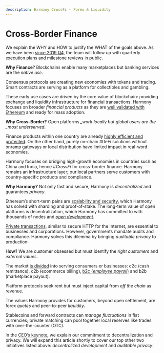 ```yaml
---
description: Harmony CrossFi — Forex & Liquidity
---
```


# Cross-Border Finance

We explain the WHY and HOW to justify the WHAT of the goals above. As we have been [since 2019 Q4](https://harmony.one/201912-milestones), the team will follow up with quarterly execution plans and milestone reviews in public.

**Why Finance**? Blockchains enable many marketplaces but banking services are the _native use_.

Consensus protocols are creating new economies with tokens and trading. Smart contracts are serving as a platform for collectibles and gambling.

These early use cases are driven by the core value of blockchain: providing exchange and liquidity infrastructure for financial transactions. Harmony focuses on broader _financial products_ as they are [well validated with Ethereum](https://harmony.one/defi-data) and ready for mass adoption.

**Why Cross-Border?** Open platforms _\_work locally but global users are the \_most underserved_.

Finance products within one country are already [highly efficient and protected](https://www.saveonsend.com/blog/money-transfer-china/). On the other hand, purely on-chain \#DeFi solutions without onramp gateways or local distribution have limited impact in real-word economies.

Harmony focuses on bridging high-growth economies in countries such as China and India, hence \#_CrossFi_ for cross-border finance. Harmony remains an infrastructure layer; our local partners serve customers with country-specific products and compliance.

**Why Harmony?** Not only fast and secure, Harmony is _decentralized_ and guarantees _privacy_.

Ethereum’s short-term pains are [scalability and security](https://harmony.one/keynote), which Harmony has solved with sharding and proof-of-stake. The long-term value of open platforms is decentralization, which Harmony has committed to with thousands of nodes and [_open development_](https://medium.com/polkadot-network/polkadot-2019-year-in-review-8c852ef42668).

[Private transactions](https://blog.coinbase.com/what-will-happen-to-cryptocurrency-in-the-2020s-d93746744a8f), similar to secure HTTP for the Internet, are essential to businesses and corporations. However, governments mandate audits and compliance. Harmony solves this dilemma by bringing _auditable privacy_ to production.

**How?** We are customer obsessed but must identify the _right customers_ and _external values_.

The market [is divided](https://medium.com/proofofcapital/remittance-market-primer-and-landscape-3213c2c81771) into serving consumers or businesses: c2c \(cash remittance\), c2b \(ecommerce billing\), [b2c \(_employee payroll_\)](http://blog.eladgil.com/2020/01/products-i-wish-existed-2020-edition.html) and b2b \(marketplace payout\).

Platform protocols seek rent but must inject capital from _off the chain_ as revenue.

The values Harmony provides for customers, beyond open settlement, are forex _quotes_ and peer-to-peer _liquidity_**.**

Stablecoins and forward contracts can _manage fluctuations_ in fiat currencies; private matching can pool together local reserves like trades with over-the-counter \(OTC\).

In the [CEO’s keynote](https://harmony.one/keynote), we explain our commitment to decentralization and privacy. We will expand this article shortly to cover our top other two initiatives listed above: _decentralized development_ and _auditable privacy_.

